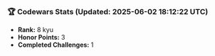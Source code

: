 ### 🏆 Codewars Stats (Updated: 2025-06-02 18:12:22 UTC)

- **Rank:** 8 kyu
- **Honor Points:** 3
- **Completed Challenges:** 1
